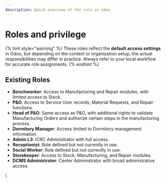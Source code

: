 ```yaml
---
description: Quick overview of the role in odoo
---
```


# Roles and privilege

{% hint style="warning" %}
These roles reflect the **default access settings** in Odoo, but depending on the context or organization setup, the actual responsibilities may differ in practice. Always refer to your local workflow for accurate role assignments.
{% endhint %}

## Existing Roles

* **Benchworker**: Access to Manufacturing and Repair modules, with limited access to Stock.
* **P\&O**: Access to Service User records, Material Requests, and Repair functions.
* **Head of P\&O**: Same access as P\&O, with additional rights to validate Manufacturing Orders and authorize certain steps in the manufacturing process.
* **Dormitory Manager**: Access limited to Dormitory management information.
* **Admin L3**: ICRC Administrator with full access.
* **Receptionist**: Role defined but not currently in use.
* **Social Worker**: Role defined but not currently in use.
* **Storekeeper**: Access to Stock, Manufacturing, and Repair modules.
* **DCMS Administrator**: Center Administrator with broad administrative access.



\
